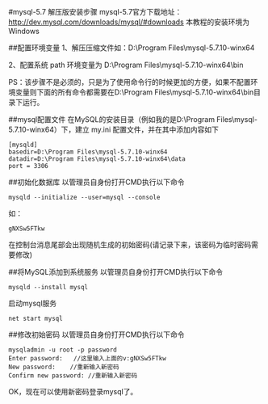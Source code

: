 #mysql-5.7 解压版安装步骤
mysql-5.7官方下载地址：http://dev.mysql.com/downloads/mysql/#downloads
本教程的安装环境为 Windows

##配置环境变量
1、解压压缩文件如：D:\Program Files\mysql-5.7.10-winx64

2、配置系统 path 环境变量为 D:\Program Files\mysql-5.7.10-winx64\bin

PS：该步骤不是必须的，只是为了使用命令行的时候更加的方便，如果不配置环境变量则下面的所有命令都需要在D:\Program Files\mysql-5.7.10-winx64\bin目录下运行。

##mysql配置文件
在MySQL的安装目录（例如我的是D:\Program Files\mysql-5.7.10-winx64）下，建立 my.ini 配置文件，并在其中添加内容如下
```
[mysqld]
basedir=D:\Program Files\mysql-5.7.10-winx64
datadir=D:\Program Files\mysql-5.7.10-winx64\data
port = 3306
```

##初始化数据库
以管理员自身份打开CMD执行以下命令
```
mysqld --initialize --user=mysql --console
```
如：
```
gNXSw5FTkw
```
在控制台消息尾部会出现随机生成的初始密码(请记录下来，该密码为临时密码需要修改)

##将MySQL添加到系统服务
以管理员自身份打开CMD执行以下命令
```
mysqld --install mysql
```
启动mysql服务
```
net start mysql
```

##修改初始密码
以管理员自身份打开CMD执行以下命令
```
mysqladmin -u root -p password
Enter password:   //这里输入上面的v:gNXSw5FTkw
New password:    //重新输入新密码
Confirm new password: //重新输入新密码
```

OK，现在可以使用新密码登录mysql了。

